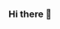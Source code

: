 ### Hi there 👋

<!--
**Kibetchirchir/Kibetchirchir** is a ✨ _special_ ✨ repository because its `README.md` (this file) appears on your GitHub profile.

Here are some ideas to get you started:

- 🔭 I’m currently working on stockManagementSystem
- 🌱 I’m currently learning Typescript
- 👯 I’m looking to collaborate on sequelize
- 🤔 I’m looking for help with ...
- 💬 Ask me about js/ts
- 📫 How to reach me: chirchirapps@gmail.com
- 😄 Pronouns: ...
- ⚡ Fun fact: ...
-->
